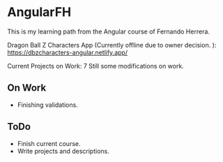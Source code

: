 # AngularFH

This is my learning path from the Angular course of Fernando Herrera.

Dragon Ball Z Characters App (Currently offline due to owner decision. ):
https://dbzcharacters-angular.netlify.app/

Current Projects on Work: 7
Still some modifications on work.

## On Work
* Finishing validations.

## ToDo
* Finish current course.
* Write projects and descriptions.
  
